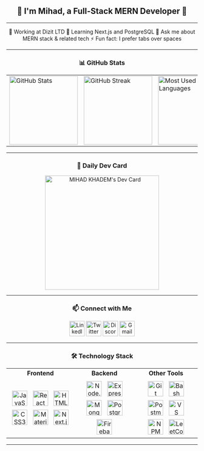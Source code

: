 <!-- Introduction Heading -->
<div align="center">
    <h2>👋 I'm Mihad, a Full-Stack MERN Developer 🚀</h2>
</div>

---

<!-- About Section -->
<div align="center">
    🔭 Working at Dizit LTD  
    🌱 Learning Next.js and PostgreSQL  
    💬 Ask me about MERN stack & related tech  
    ⚡ Fun fact: I prefer tabs over spaces  
</div>

---

<!-- GitHub Stats Section with No Borders -->
<div align="center">
    <h3>📊 GitHub Stats</h3>
    <table>
        <tr>
            <td><img src="https://github-readme-stats.vercel.app/api?username=mihad-khadem&show_icons=true&theme=dracula&count_private=true&hide_border=true" alt="GitHub Stats" height="180" /></td>
            <td><img src="https://streak-stats.demolab.com?user=mihad-khadem&theme=dracula&hide_border=true" alt="GitHub Streak" height="180" /></td>
            <td><img src="https://github-readme-stats.vercel.app/api/top-langs/?username=mihad-khadem&theme=dracula&layout=compact&hide_border=true" alt="Most Used Languages" height="180" /></td>
        </tr>
    </table>
</div>

---

<!-- Dev Card -->
<div align="center">
    <h3>📰 Daily Dev Card</h3>
    <a href="https://app.daily.dev/mihad_mohammad">
        <img src="https://api.daily.dev/devcards/v2/9m2R7EZwgLAj6eO91q1DU.png?type=default&r=feo" width="300" alt="MIHAD KHADEM's Dev Card" />
    </a>
</div>

---

<!-- Contact Section -->
<div align="center">
    <h3>📫 Connect with Me</h3>
    <p>
        <a href="https://linkedin.com/in/mihadkhadem"><img src="https://img.icons8.com/fluency/48/000000/linkedin.png" alt="LinkedIn" height="40" /></a>
        <a href="https://twitter.com/mihadkhadem"><img src="https://img.icons8.com/fluency/48/000000/twitter.png" alt="Twitter" height="40" /></a>
        <a href="https://discord.gg/mihadkhadem"><img src="https://img.icons8.com/fluency/48/000000/discord-logo.png" alt="Discord" height="40" /></a>
        <a href="mailto:mihad.khadem@example.com"><img src="https://img.icons8.com/fluency/48/000000/gmail.png" alt="Gmail" height="40" /></a>
    </p>
</div>

---

<!-- Tools & Technologies with Animated Hover Effect -->
<div align="center">
    <h3>🛠️ Technology Stack</h3>
    <table>
        <tr>
            <td align="center"><strong>Frontend</strong></td>
            <td align="center"><strong>Backend</strong></td>
            <td align="center"><strong>Other Tools</strong></td>
        </tr>
        <tr>
            <td align="center">
                <a href="#"><img src="https://cdn.jsdelivr.net/gh/devicons/devicon/icons/javascript/javascript-original.svg" height="40" alt="JavaScript" style="margin: 5px; transition: transform 0.2s;" onmouseover="this.style.transform='scale(1.1)'" onmouseout="this.style.transform='scale(1)'" /></a>
                <a href="#"><img src="https://cdn.jsdelivr.net/gh/devicons/devicon/icons/react/react-original.svg" height="40" alt="React" style="margin: 5px;" /></a>
                <a href="#"><img src="https://cdn.jsdelivr.net/gh/devicons/devicon/icons/html5/html5-original.svg" height="40" alt="HTML5" style="margin: 5px;" /></a>
                <a href="#"><img src="https://cdn.jsdelivr.net/gh/devicons/devicon/icons/css3/css3-original.svg" height="40" alt="CSS3" style="margin: 5px;" /></a>
                <a href="#"><img src="https://cdn.jsdelivr.net/gh/devicons/devicon/icons/materialui/materialui-original.svg" height="40" alt="Material UI" style="margin: 5px;" /></a>
                <a href="#"><img src="https://cdn.jsdelivr.net/gh/devicons/devicon/icons/nextjs/nextjs-original.svg" height="40" alt="Next.js" style="margin: 5px;" /></a>
            </td>
            <td align="center">
                <a href="#"><img src="https://cdn.jsdelivr.net/gh/devicons/devicon/icons/nodejs/nodejs-original.svg" height="40" alt="Node.js" style="margin: 5px;" /></a>
                <a href="#"><img src="https://cdn.jsdelivr.net/gh/devicons/devicon/icons/express/express-original.svg" height="40" alt="Express" style="margin: 5px;" /></a>
                <a href="#"><img src="https://cdn.jsdelivr.net/gh/devicons/devicon/icons/mongodb/mongodb-original.svg" height="40" alt="MongoDB" style="margin: 5px;" /></a>
                <a href="#"><img src="https://cdn.jsdelivr.net/gh/devicons/devicon/icons/postgresql/postgresql-original.svg" height="40" alt="PostgreSQL" style="margin: 5px;" /></a>
                <a href="#"><img src="https://cdn.jsdelivr.net/gh/devicons/devicon/icons/firebase/firebase-plain.svg" height="40" alt="Firebase" style="margin: 5px;" /></a>
            </td>
            <td align="center">
                <a href="#"><img src="https://cdn.jsdelivr.net/gh/devicons/devicon/icons/git/git-original.svg" height="40" alt="Git" style="margin: 5px;" /></a>
                <a href="#"><img src="https://img.icons8.com/color/48/000000/bash.png" height="40" alt="Bash" style="margin: 5px;" /></a>
                <a href="#"><img src="https://img.icons8.com/external-tal-revivo-color-tal-revivo/48/external-postman-is-the-only-complete-api-development-environment-logo-color-tal-revivo.png" height="40" alt="Postman" style="margin: 5px;" /></a>
                <a href="#"><img src="https://img.icons8.com/fluency/48/000000/visual-studio-code-2019.png" height="40" alt="VS Code" style="margin: 5px;" /></a>
                <a href="#"><img src="https://cdn.jsdelivr.net/gh/devicons/devicon/icons/npm/npm-original-wordmark.svg" height="40" alt="NPM" style="margin: 5px;" /></a>
                <a href="#"><img src="https://img.icons8.com/external-tal-revivo-filled-tal-revivo/48/external-leetcode-a-global-community-of-developers-and-a-coding-platform-to-help-you-improve-your-skills-learn-new-skills-and-land-a-job-logo-filled-tal-revivo.png" height="40" alt="LeetCode" style="margin: 5px;" /></a>
            </td>
        </tr>
    </table>
</div>

---

<!-- Profile Visitor Counter -->
<div align="center">
    <img src="https://profile-counter.glitch.me/
